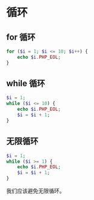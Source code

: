 # 循环

## for 循环

<div class="run"></div>

```php
for ($i = 1; $i <= 10; $i++) {
    echo $i.PHP_EOL;
}
```

## while 循环

<div class="run"></div>

```php
$i = 1;
while ($i <= 10) {
    echo $i.PHP_EOL;
    $i = $i + 1;
}
```

## 无限循环

```php
$i = 1;
while ($i >= 1) {
    echo $i.PHP_EOL;
    $i = $i + 1;
}
```

我们应该避免无限循环。
